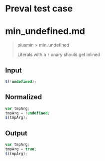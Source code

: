 # Preval test case

# min_undefined.md

> plusmin > min_undefined
>
> Literals with a `!` unary should get inlined

## Input

`````js filename=intro
$(!undefined);
`````

## Normalized

`````js filename=intro
var tmpArg;
tmpArg = !undefined;
$(tmpArg);
`````

## Output

`````js filename=intro
var tmpArg;
tmpArg = true;
$(tmpArg);
`````
